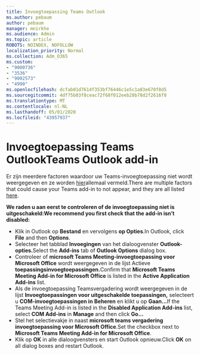 ```yaml
---
title: Invoegtoepassing Teams Outlook
ms.author: pebaum
author: pebaum
manager: mnirkhe
ms.audience: Admin
ms.topic: article
ROBOTS: NOINDEX, NOFOLLOW
localization_priority: Normal
ms.collection: Adm_O365
ms.custom:
- "9000736"
- "3536"
- "9002573"
- "4990"
ms.openlocfilehash: dcfab01d7614f353bf76446c1e5c1a83e670f8d5
ms.sourcegitcommit: 4df75b03f8ceac72f68f012eeb28b78d2f2616f8
ms.translationtype: MT
ms.contentlocale: nl-NL
ms.lasthandoff: 05/01/2020
ms.locfileid: "43957937"
---
```

# <a name="teams-outlook-add-in"></a><span data-ttu-id="e352c-102">Invoegtoepassing Teams Outlook</span><span class="sxs-lookup"><span data-stu-id="e352c-102">Teams Outlook add-in</span></span>

<span data-ttu-id="e352c-103">Er zijn meerdere factoren waardoor uw Teams-invoegtoepassing niet wordt weergegeven en ze worden [hier](https://nam06.safelinks.protection.outlook.com/?url=https://docs.microsoft.com/en-us/microsoftteams/teams-add-in-for-outlook%23teams-meeting-add-in-in-outlook-for-windows-does-not-show&data=02%7c01%7cgquintin%40microsoft.com%7cb86acfeb2d2d43efd51508d7e6194708%7c72f988bf86f141af91ab2d7cd011db47%7c1%7c0%7c637230868545082999&sdata=fShwB/PN/SC7oWo0orl4tpu/iYxKCENPYQc7SJIuemo%3D&reserved=0)allemaal vermeld.</span><span class="sxs-lookup"><span data-stu-id="e352c-103">There are multiple factors that could cause your Teams add-in to not appear, and they are all listed [here](https://nam06.safelinks.protection.outlook.com/?url=https://docs.microsoft.com/en-us/microsoftteams/teams-add-in-for-outlook%23teams-meeting-add-in-in-outlook-for-windows-does-not-show&data=02%7c01%7cgquintin%40microsoft.com%7cb86acfeb2d2d43efd51508d7e6194708%7c72f988bf86f141af91ab2d7cd011db47%7c1%7c0%7c637230868545082999&sdata=fShwB/PN/SC7oWo0orl4tpu/iYxKCENPYQc7SJIuemo%3D&reserved=0).</span></span>

<span data-ttu-id="e352c-104">**We raden u aan eerst te controleren of de invoegtoepassing niet is uitgeschakeld:**</span><span class="sxs-lookup"><span data-stu-id="e352c-104">**We recommend you first check that the add-in isn’t disabled:**</span></span>

- <span data-ttu-id="e352c-105">Klik in Outlook op **Bestand** en vervolgens **op Opties**.</span><span class="sxs-lookup"><span data-stu-id="e352c-105">In Outlook, click **File** and then **Options**.</span></span>
- <span data-ttu-id="e352c-106">Selecteer het tabblad **Invoegingen** van het dialoogvenster **Outlook-opties.**</span><span class="sxs-lookup"><span data-stu-id="e352c-106">Select the **Add-ins** tab of **Outlook Options** dialog box.</span></span>
- <span data-ttu-id="e352c-107">Controleer of **microsoft Teams Meeting-invoegtoepassing voor Microsoft Office** wordt weergegeven in de lijst Actieve **toepassingsinvoegtoepassingen.**</span><span class="sxs-lookup"><span data-stu-id="e352c-107">Confirm that **Microsoft Teams Meeting Add-in for Microsoft Office** is listed in the **Active Application Add-ins** list.</span></span>
- <span data-ttu-id="e352c-108">Als de invoegtoepassing Teamsvergadering wordt weergegeven in de lijst **Invoegtoepassingen voor uitgeschakelde toepassingen,** selecteert u **COM-invoegtoepassingen in** **Beheren** en klikt u op **Gaan...**</span><span class="sxs-lookup"><span data-stu-id="e352c-108">If the Teams Meeting Add-in is listed in the **Disabled Application Add-ins** list, select **COM Add-ins** in **Manage** and then click **Go…**</span></span>
- <span data-ttu-id="e352c-109">Stel het selectievakje in naast **microsoft teams vergadering invoegtoepassing voor Microsoft Office**.</span><span class="sxs-lookup"><span data-stu-id="e352c-109">Set the checkbox next to **Microsoft Teams Meeting Add-in for Microsoft Office**.</span></span>
- <span data-ttu-id="e352c-110">Klik op **OK** in alle dialoogvensters en start Outlook opnieuw.</span><span class="sxs-lookup"><span data-stu-id="e352c-110">Click **OK** on all dialog boxes and restart Outlook.</span></span>
